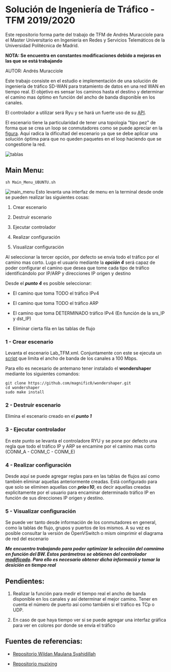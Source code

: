 # Solución de Ingeniería de Tráfico - TFM 2019/2020

Este repositorio forma parte del trabajo de TFM de Andrés Muracciole para el Master Universitario en Ingeniería en Redes y Servicios Telemáticos de la Universidad Politécnica de Madrid.

**NOTA: Se encuentra en constantes modificaciones debido a mejoras en las que se está trabajando**

AUTOR: Andrés Muracciole

Este trabajo consiste en el estudio e implementación de una solución de ingeniería de tráfico SD-WAN para tratamiento de datos en una red WAN en tiempo real. El objetivo es sensar los caminos hasta el destino y determinar el camino mas óptimo en función del ancho de banda disponible en los canales.

El controlador a utilizar será Ryu y se hará un fuerte uso de su [API](https://ryu.readthedocs.io/en/latest/app/ofctl_rest.html#).

El escenario tiene la particularidad de tener una topologia "tipo pez" de forma que se crea un loop se conmutadores como se puede apreciar en la [figura](https://github.com/amuracciole/TrafficEngineering_SDWAN/blob/master/Imagenes/Topologia.png). Aquí radica la dificultad del escenario ya que se debe aplicar una solución óptima para que no queden paquetes en el loop haciendo que se congestione la red.

![tablas](https://github.com/amuracciole/TrafficEngineering_SDWAN/blob/master/Imagenes/Tablas.png)

## Main Menu:

```
sh Main_Menu_UBUNTU.sh
```
![main_menu](https://github.com/amuracciole/TrafficEngineering_SDWAN/blob/master/Imagenes/Main_Menu.png)
Esto levanta una interfaz de menu en la terminal desde onde se pueden realizar las siguientes cosas:

1. Crear escenario

2. Destruir escenario

3. Ejecutar controlador

4. Realizar configuración

5. Visualizar configuración

Al seleccionar la tercer opción, por defecto se envía todo el tráfico por el camino mas corto. Lugo el usuario mediante la ***opción 4*** será capaz de poder configurar el camino que desea que tome cada tipo de tráfico identificándolo por IP/ARP y direcciones IP origen y destino

Desde el ***punto 4*** es posible seleccionar:

-  El camino que toma TODO el tráfico IPv4

-  El camino que toma TODO el tráfico ARP

-  El camino que toma DETERMINADO tráfico IPv4 (En función de la srs_IP y dst_IP)

- Eliminar cierta fila en las tablas de flujo

### 1 - Crear escenario

Levanta el escenario Lab_TFM.xml. Conjuntamente con este se ejecuta un [script](https://github.com/amuracciole/TrafficEngineering_SDWAN/blob/master/TFM/Script_wondershaper.sh) que limita el ancho de banda de los canales a 100 Mbps.

Para ello es necesario de antemano tener instalado el **wondershaper** mediante los siguientes comandos:
```
git clone https://github.com/magnific0/wondershaper.git
cd wondershaper
sudo make install
```

### 2 - Destruir escenario

Elimina el escenario creado en el ***punto 1***

### 3 - Ejecutar controlador

En este punto se levanta el controladore RYU y se pone por defecto una regla que todo el tráfico IP y ARP se encamine por el camino mas corto (CONM_A - CONM_C - CONM_E)

### 4 - Realizar configuración

Desde aquí se puede agregar reglas para en las tablas de flujos así como también eliminar aquellas anteriormente creadas. Está configurado para que solo se eliminen aquellas con ***prio=10***, es decir aquellas creadas explicitamente por el usuario para encaminar determinado tráfico IP en función de sus direcciones IP origen y destino.

### 5 - Visualizar configuración

Se puede ver tanto desde información de los conmutadores en general, como la tablas de flujo, grupos y puertos de los mismos. A su vez es posible consultar la versión de OpenVSwitch o mism oimprimir el diagrama de red del escenario

***Me encuentro trabajando para poder optimizar la selección del camnimo en función del BW. Estos parámetros se obtienen del controlador [modificado](https://github.com/amuracciole/TrafficEngineering_SDWAN/blob/master/simple_monitor_13_modify2.py). Para ello es necesario obtener dicha informació y tomar la desición en tiempo real***

## Pendientes:

1. Realizar la función para medir el tiempo real el ancho de banda disponible en los canales y así determinar el mejor camino. Tener en cuenta el número de puerto así como también si el tráfico es TCp o UDP.

2. En caso de que haya tiempo ver si se puede agregar una interfaz gráfica para ver en colores por donde se envía el tráfico

## Fuentes de referencias:

- [Repositorio Wildan Maulana Syahidillah](https://github.com/wildan2711)

- [Repositorio muzixing](https://github.com/muzixing/ryu)
